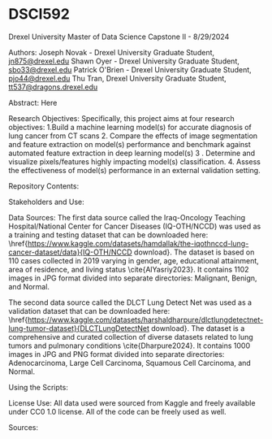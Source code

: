 # DSCI592
Drexel University Master of Data Science Capstone II - 8/29/2024

Authors:
Joseph Novak - Drexel University Graduate Student, jn875@drexel.edu
Shawn Oyer - Drexel University Graduate Student, sbo33@drexel.edu
Patrick O'Brien - Drexel University Graduate Student, pjo44@drexel.edu
Thu Tran, Drexel University Graduate Student, tt537@dragons.drexel.edu

Abstract:
Here

Research Objectives: 
Specifically, this project aims at four research objectives:
1.Build a machine learning model(s) for accurate diagnosis of lung cancer from CT scans
2. Compare the effects of image segmentation and feature extraction on model(s) performance and benchmark against automated feature extraction in deep learning model(s)
3 . Determine and visualize pixels/features highly impacting model(s) classification.
4. Assess the effectiveness of model(s) performance in an external validation setting.

Repository Contents:

Stakeholders and Use:

Data Sources:
The first data source called the Iraq-Oncology Teaching Hospital/National Center for Cancer Diseases (IQ-OTH/NCCD) was used as a training and testing dataset that can be downloaded here: \href{https://www.kaggle.com/datasets/hamdallak/the-iqothnccd-lung-cancer-dataset/data}{IQ-OTH/NCCD download}. The dataset is based on 110 cases collected in 2019 varying in gender, age, educational attainment, area of residence, and living status \cite{AlYasriy2023}. It contains 1102 images in JPG format divided into separate directories: Malignant, Benign, and Normal. 

The second data source called the DLCT Lung Detect Net was used as a validation dataset that can be downloaded here: \href{https://www.kaggle.com/datasets/harshaldharpure/dlctlungdetectnet-lung-tumor-dataset}{DLCTLungDetectNet download}. The dataset is a comprehensive and curated collection of diverse datasets related to lung tumors and pulmonary conditions \cite{Dharpure2024}. It contains 1000 images in JPG and PNG format divided into separate directories: Adenocarcinoma, Large Cell Carcinoma, Squamous Cell Carcinoma, and Normal.

Using the Scripts:

License Use:
All data used were sourced from Kaggle and freely available under CC0 1.0 license. All of the code can be freely used as well.

Sources:


